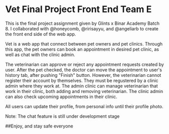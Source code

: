 # Vet Final Project Front End Team E
This is the final project assignment given by Glints x Binar Academy Batch 8. I collaborated with @honeycomb, @ririsayyu, and @angeliarb to create the front end side of the web app.

Vet is a web app that connect between pet owners and pet clinics. Through this app, the pet owners can book an appointment in desired pet clinic, as well as chat with the clinic admin.

The veterinarian can approve or reject any appointment requests created by user. After the pet checked, the doctor can move the appointment to user's history tab, after pushing "Finish" button. However, the veterinarian cannot register their account by themselves. They must be regustered by a clinic admin where they work at.
The admin clinic can manage veterinarian that work in their clinic, both adding and removing veterinarian. The clinic admin can also check upcoming appointments in their clinic.

All users can update their profile, from personal info until their profile photo.

Note: The chat feature is still under development stage

##Enjoy, and stay safe everyone
